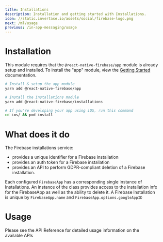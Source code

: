 ```yaml
---
title: Installations
description: Installation and getting started with Installations.
icon: //static.invertase.io/assets/social/firebase-logo.png
next: /ml/usage
previous: /in-app-messaging/usage
---
```


# Installation

This module requires that the `@react-native-firebase/app` module is already setup and installed. To install the "app"
module, view the [Getting Started](/) documentation.

```bash
# Install & setup the app module
yarn add @react-native-firebase/app

# Install the installations module
yarn add @react-native-firebase/installations

# If you're developing your app using iOS, run this command
cd ios/ && pod install
```

# What does it do

The Firebase installations service:

- provides a unique identifier for a Firebase installation
- provides an auth token for a Firebase installation
- provides an API to perform GDPR-compliant deletion of a Firebase installation.

Each configured `FirebaseApp` has a corresponding single instance of Installations. An instance of the class provides access to the installation info for the FirebaseApp as well as the ability to delete it. A Firebase Installation is unique by `FirebaseApp.name` and `FirebaseApp.options.googleAppID`

# Usage

Please see the API Reference for detailed usage information on the available APIs
